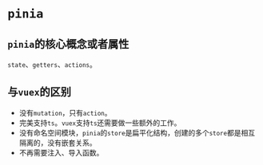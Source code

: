 # `pinia`

## `pinia`的核心概念或者属性

`state`、`getters`、`actions`。

## 与`vuex`的区别

- 没有`mutation`，只有`action`。
- 完美支持`ts`。`vuex`支持`ts`还需要做一些额外的工作。
- 没有命名空间模块，`pinia`的`store`是扁平化结构，创建的多个`store`都是相互隔离的，没有嵌套关系。
- 不再需要注入、导入函数。
